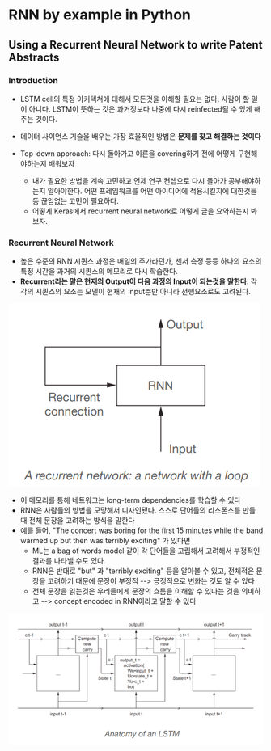 # RNN by example in Python

## Using a Recurrent Neural Network to write Patent Abstracts

### Introduction

- LSTM cell의 특정 아키텍쳐에 대해서 모든것을 이해할 필요는 없다. 사람이 할 일이 아니다. LSTM이 뜻하는 것은 과거정보다 나중에 다시 reinfected될 수 있게 해주는 것이다.
- 데이터 사이언스 기슬울 배우는 가장 효율적인 방법은 **문제를 찾고 해결하는 것이다**

- Top-down approach: 다시 돌아가고 이론을 covering하기 전에 어떻게 구현해야하는지 배워보자
  - 내가 필요한 방법을 계속 고민하고 언제 연구 컨셉으로 다시 돌아가 공부해야하는지 알아야한다. 어떤 프레임워크를 어떤 아이디어에 적용시킬지에 대한것들 등 끊임없는 고민이 필요하다. 
  - 어떻게  Keras에서 recurrent neural network로 어떻게 글을 요약하는지 봐보자.

### Recurrent Neural Network

- 높은 수준의 RNN 시퀸스 과정은 매일의 주가라던가, 센서 측정 등등 하나의 요소의 특정 시간을 과거의 시퀸스의 메모리로 다시 학습한다.
- **Recurrent라는 말은 현재의 Output이 다음 과정의 Input이 되는것을 말한다**. 각각의 시퀸스의 요소는 모델이 현재의 input뿐만 아니라  선행요소로도 고려된다.

![image-20220331152822763](../image.assets/image-20220331152822763.png)

- 이 메모리를 통해 네트워크는 long-term dependencies를 학습할 수 있다
- RNN은 사람들의 방법을 모망해서 디자인됐다. 스스로 단어들의 리스폰스를 만들 때 전체 문장을 고려하는 방식을 말한다 
- 예를 들어, "The concert was boring for the first 15 minutes while the band warmed up but then was terribly exciting" 가 있다면 
  - ML는 a bag of words model 같이 각 단어들을 고립해서 고려해서 부정적인 결과를 나타낼 수도 있다.
  - RNN은 반대로 "but" 과 "terribly exciting" 등을 알아볼 수 있고, 전체적은 문장을 고려하기 때문에 문장이 부정적 --> 긍정적으로 변화는 것도 알 수 있다
  - 전체 문장을 읽는것은 우리들에게 문장의 흐름을 이해할 수 있다는 것을 의미하고 --> concept encoded in RNN이라고 말할 수 있다


![image-20220331154955662](../image.assets/image-20220331154955662.png)

 
